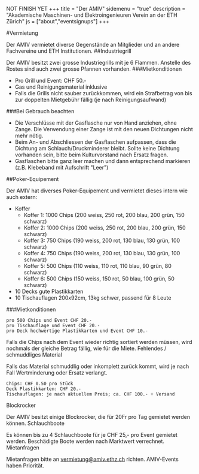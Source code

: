 NOT FINISH YET
+++
title = "Der AMIV"
sidemenu = "true"
description = "Akademische Maschinen- und Elektroingenieuren Verein an der ETH Zürich"
js = ["about","eventsignups"]
+++


#Vermietung

 

Der AMIV vermietet diverse Gegenstände an Mitglieder und an andere Fachvereine und ETH Institutionen.
##Industriegrill

Der AMIV besitzt zwei grosse Industriegrills mit je 6 Flammen. Anstelle des Rostes sind auch zwei grosse Pfannen vorhanden.
###Mietkonditionen

* Pro Grill und Event: CHF 50.-
* Gas und Reinigungsmaterial inklusive
* Falls die Grills nicht sauber zurückkommen, wird ein Strafbetrag von bis zur doppelten Mietgebühr fällig (je nach Reinigungsaufwand)

###Bei Gebrauch beachten

* Die Verschlüsse mit der Gasflasche nur von Hand anziehen, ohne Zange. Die Verwendung einer Zange ist mit den neuen Dichtungen nicht mehr nötig.
* Beim An- und Abschliessen der Gasflaschen aufpassen, dass die Dichtung am Schlauch/Druckminderer bleibt. Sollte keine Dichtung vorhanden sein, bitte beim Kulturvorstand nach Ersatz fragen.
* Gasflaschen bitte ganz leer machen und dann entsprechend markieren (z.B. Klebeband mit Aufschrift "Leer")

##Poker-Equipement

Der AMIV hat diverses Poker-Equipement und vermietet dieses intern wie auch extern:

* Koffer
  * Koffer 1: 1000 Chips (200 weiss, 250 rot, 200 blau, 200 grün, 150 schwarz)
  * Koffer 2: 1000 Chips (200 weiss, 250 rot, 200 blau, 200 grün, 150 schwarz)
  * Koffer 3: 750 Chips (190 weiss, 200 rot, 130 blau, 130 grün, 100 schwarz)
  * Koffer 4: 750 Chips (190 weiss, 200 rot, 130 blau, 130 grün, 100 schwarz)
  * Koffer 5: 500 Chips (110 weiss, 110 rot, 110 blau, 90 grün, 80 schwarz)
  * Koffer 6: 500 Chips (150 weiss, 150 rot, 50 blau, 100 grün, 50 schwarz)
* 10 Decks gute Plastikkarten
* 10 Tischauflagen 200x92cm, 13kg schwer, passend für 8 Leute

###Mietkonditionen

    pro 500 Chips und Event CHF 20.-
    pro Tischauflage und Event CHF 20.-
    pro Deck hochwertige Plastikkarten und Event CHF 10.-

Falls die Chips nach dem Event wieder richtig sortiert werden müssen, wird nochmals der gleiche Betrag fällig, wie für die Miete.
Fehlendes / schmuddliges Material

Falls das Material schmuddlig oder inkomplett zurück kommt, wird je nach Fall Wertminderung oder Ersatz verlangt.

    Chips: CHF 0.50 pro Stück
    Deck Plastikkarten: CHF 20.-
    Tischauflagen: je nach aktuellem Preis; ca. CHF 100.- + Versand

Blockrocker

Der AMIV besitzt einige Blockrocker, die für 20Fr pro Tag gemietet werden können.
Schlauchboote

Es können bis zu 4 Schlauchboote für je CHF 25,- pro Event gemietet werden. Beschädigte Boote werden nach Marktwert verrechnet.
Mietanfragen

Mietanfragen bitte an vermietung@amiv.ethz.ch richten. AMIV-Events haben Priorität.
